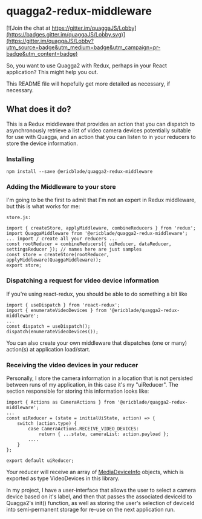 quagga2-redux-middleware
========================

[![Join the chat at
https://gitter.im/quaggaJS/Lobby](https://badges.gitter.im/quaggaJS/Lobby.svg)](https://gitter.im/quaggaJS/Lobby?utm_source=badge&utm_medium=badge&utm_campaign=pr-badge&utm_content=badge)

So, you want to use Quagga2 with Redux, perhaps in your React application?  This might help you out.

This README file will hopefully get more detailed as necessary, if necessary.

## What does it do?

This is a Redux middleware that provides an action that you can dispatch to asynchronously retrieve
a list of video camera devices potentially suitable for use with Quagga, and an action that you can
listen to in your reducers to store the device information.

### Installing

````npm install --save @ericblade/quagga2-redux-middleware````

### Adding the Middleware to your store

I'm going to be the first to admit that I'm not an expert in Redux middleware, but this is what
works for me:

````
store.js:

import { createStore, applyMiddleware, combineReducers } from 'redux';
import QuaggaMiddleware from '@ericblade/quagga2-redux-middleware';
... import / create all your reducers ...
const rootReducer = combineReducers({ uiReducer, dataReducer, settingsReducer }); // names here are just samples
const store = createStore(rootReducer, applyMiddleware(QuaggaMiddleware));
export store;

````

### Dispatching a request for video device information

If you're using react-redux, you should be able to do something a bit like

````
import { useDispatch } from 'react-redux';
import { enumerateVideoDevices } from '@ericblade/quagga2-redux-middleware';
...
const dispatch = useDispatch();
dispatch(enumerateVideoDevices());
````
You can also create your own middleware that dispatches (one or many) action(s) at application load/start.

### Receiving the video devices in your reducer

Personally, I store the camera information in a location that is not persisted between runs of my
application, in this case it's my "uiReducer".  The section responsible for storing this information
looks like:

````
import { Actions as CameraActions } from '@ericblade/quagga2-redux-middleware';
...
const uiReducer = (state = initialUiState, action) => {
    switch (action.type) {
        case CameraActions.RECEIVE_VIDEO_DEVICES:
            return { ...state, cameraList: action.payload };
        ....
    }
};

export default uiReducer;
````

Your reducer will receive an array of
[MediaDeviceInfo](https://developer.mozilla.org/en-US/docs/Web/API/MediaDeviceInfo) objects, which is exported as type VideoDevices in this library.

In my project, I have a user-interface that allows the user to select a camera device based on it's
label, and then that passes the associated deviceId to Quagga2's init() function, as well as storing
the user's selection of deviceId into semi-permanent storage for re-use on the next application run.
